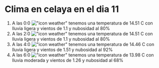 # Clima en celaya en el dia 11

1. A las 0:0 !["icon weather"](http://openweathermap.org/img/w/10n.png) tenemos una temperatura de 14.51 C con lluvia ligera y  vientos de 1.1 y nubosidad al 80%
1. A las 2:0 !["icon weather"](http://openweathermap.org/img/w/10n.png) tenemos una temperatura de 14.51 C con lluvia ligera y  vientos de 1.1 y nubosidad al 80%
1. A las 4:0 !["icon weather"](http://openweathermap.org/img/w/10n.png) tenemos una temperatura de 14.46 C con lluvia ligera y  vientos de 1.51 y nubosidad al 92%
1. A las 6:0 !["icon weather"](http://openweathermap.org/img/w/10n.png) tenemos una temperatura de 13.98 C con lluvia moderada y  vientos de 1.26 y nubosidad al 68%
